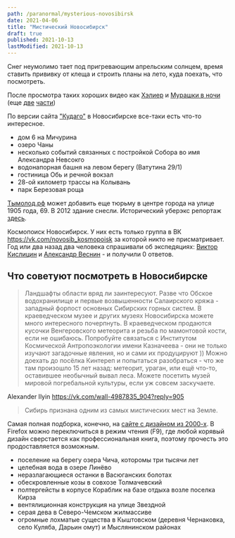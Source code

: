 ```yaml
---
path: /paranormal/mysterious-novosibirsk
date: 2021-04-06
title: "Мистический Новосибирск"
draft: true
published: 2021-10-13
lastModified: 2021-10-13
---
```


Снег неумолимо тает под пригревающим апрельским солнцем, время ставить прививку от клеща и строить планы на лето, куда поехать, что посмотреть.

После просмотра таких хороших видео как [Хэлиер](https://www.youtube.com/watch?v=LsryOj4YQXw) и [Мурашки в ночи](https://www.youtube.com/watch?v=Xc7ikydy4CQ) (еще [две](https://www.youtube.com/watch?v=BHZ21izYf5E) [части](https://www.youtube.com/watch?v=aCPgpTI6YDY))

По версии сайта ["Кудаго"](https://kudago.com/nsk/list/misticheskie-mesta-novosibirska/) в Новосибирске все-таки есть что-то интересное.

- дом 6 на Мичурина
- озеро Чаны
- несколько событий связанных с постройкой Собора во имя Александра Невсокго
- водонапорная башня на левом берегу (Ватутина 29/1)
- гостиница Обь и речной вокзал
- 28-ой километр трассы на Колывань
- парк Березовая роща

[Тымолод.рф](https://vk.com/@ti_molod-anomalnye-mesta-novosibirska) может добавить еще тюрьму в центре города на улице 1905 года, 69. В 2012 здание снесли. Исторический уберэкс репортаж [здесь](https://ralphmirebs.livejournal.com/87621.html).



Космопоиск Новосибирск. У них есть только группа в ВК https://vk.com/novosib_kosmopoisk за которой никто не присматривает. Год или два назад два человека спрашивали об экспедяциях: [Виктор Кислицин](https://vk.com/wall-4987835_917) и [Александр Веснин](https://vk.com/wall-4987835_937) - и получили 0 ответов.

## Что советуют посмотреть в Новосибирске

> Ландшафты области вряд ли заинтересуют. Разве что Обское водохранилище и первые возвышенности Салаирского кряжа - западный форпост основных Сибирских горных систем. В краеведческом музее и других музеях Новосибирска можете много интересного почерпнуть. В краеведческом продаются кусочки Венгеровского метеорита и резьба по мамонтовой кости, если не ошибаюсь. Попробуйте связаться с Институтом Космической Антропоэкологии имени Казначеева - они не только изучают загадочные явления, но и сами их продуцируют )) Можно доехать до посёлка Кинтереп и попытаться разобраться - что же там произошло 15 лет назад: метеорит, ураган, или ещё что-то, оставившее необычный вывал леса. Можете посетить музей мировой погребальной культуры, если уж совсем заскучаете.

Alexander Ilyin https://vk.com/wall-4987835_904?reply=905


> Сибирь признана одним из самых мистических мест на Земле.

Самая полная подборка, конечно, на [сайте с дизайном из 2000-х](http://vavilon-plen.ru/publ/statistika/anomalnye_zony/anomalnye_i_zagadochnye_mesta_v_novosibirskoj_oblasti_1/46-1-0-9016). В Firefox можно переключиться в режим чтения (F9), где любой корявый дизайн сверстается как профессиональная книга, поэтому прочесть это продоставляется возможным.

- поселение на берегу озера Чича, которомы три тысячи лет
- целебная вода в озере Линёво
- неразлагающиеся останки в Васюганских болотах
- обескровленные козы в совхозе Толмачевский
- полтергейсты в корпусе Кораблик на базе отдыха возле поселка Кирза
- вентялиционная конструкция на улице Звездной
- серая дева в Северо-Чемском жилмассиве
- огромные лохматые существа в Кыштовском (деревня Чернаковка, село Куляба, Дарьин омут) и Мыслянинском районах 